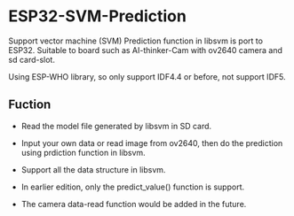# ESP32-SVM-Prediction
Support vector machine (SVM) Prediction function in libsvm is port to ESP32.
Suitable to board such as AI-thinker-Cam with ov2640 camera and sd card-slot.

Using ESP-WHO library, so only support IDF4.4 or before, not support IDF5.

## Fuction
- Read the model file generated by libsvm in SD card.

- Input your own data or read image from ov2640, then do the prediction using prdiction function in libsvm.

- Support all the data structure in libsvm.

- In earlier edition, only the predict_value() function is support.

- The camera data-read function would be added in the future. 
